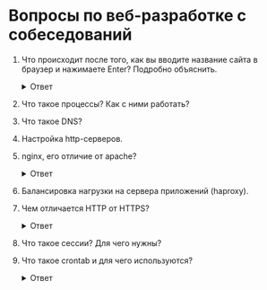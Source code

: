 # Вопросы по веб-разработке с собеседований

1. Что происходит после того, как вы вводите название сайта в браузер и нажимаете Enter? Подробно объяснить.
    <details>
      <summary>Ответ</summary>
      Когда вы вводите URL-адрес в своем браузере, на самом деле отправляете запрос на получение веб-страницы.
      Этот запрос передается серверу. А задача сервера — получить соответствующую страницу и вернуть браузеру ответ с
      этой страницей.
      
      * Пользователь вводит в браузере URL-адрес. В URL включается адрес сервера и имя файла, который хочет получить 
      пользователь.
      
      * Браузер отправляет запрос серверу.
      
      * Сервер ищет файл, запрашиваемый пользователем.
      
      * Сервер читает данные из файла.
      
      * Сервер возвращает прочитанные данные браузеру.
      
      * Браузер выводит ответ.
      
      Во взаимодействиях браузеров и серверов используется протокол HTTP (сокращение от «HyperText Transfer Protocol»).
      Протокол HTTP определяет несколько методов (которые не являются методами Ruby — просто одинаковые названия),
      которые могут использоваться запросом. Наиболее распространенные методы HTTP:
      
      * GET: используется тогда, когда браузер хочет что-то получить от сервера, — обычно из-за того,
       что вы ввели URL или щелкнули на ссылке. Это может быть страница HTML, изображение или другой ресурс.
      
      * POST: используется тогда, когда браузер хочет добавить данные на сервер, — обычно при отправке пользователем 
      формы с новыми данными.
      
      * PUT: браузер хочет изменить существующие данные на сервере — обычно при отправке пользователем формы с 
      измененными данными.
      
      * DELETE: браузер хочет удалить данные с сервера.
      
      Также существуют такие методы, как:
      
      * HEAD, OPTIONS, PATCH, TRACE, CONNECT.
    </details>
1. Что такое процессы? Как с ними работать?
1. Что такое DNS?
1. Настройка http-серверов.
1. nginx, его отличие от apache?

    <details>
      <summary>Ответ</summary>
      Два самых широко распространенных веб-сервера. Если рассматривать жизненные примеры, то основные различия между Apache и Nginx в том как они обрабатывают запросы к статическому и динамическому контенту.
    </details>

1. Балансировка нагрузки на сервера приложений (haproxy).
1. Чем отличается HTTP от HTTPS?

    <details>
      <summary>Ответ</summary>
      * HyperText Transfer Protocol

      * HyperText Transfer Protocol Secure — расширение протокола HTTP для поддержки шифрования в целях повышения безопасности.
    </details>

1. Что такое сессии? Для чего нужны?
1. Что такое crontab и для чего используются?
    <details>
      <summary>Ответ</summary>
      cron – программа-демон, предназначенная для выполнения заданий в определенное время,
      или через определенные промежутки времени. Для редактирования заданий используется утилита <b>crontab</b>.
      
      __Crontab__ — это команда, используемая для установки, удаления или вывода файла конфигурации cron,
      используемого для управления демоном cron. Каждый пользователь может иметь свой собственный файл задач crontab,
      и хотя эти файлы хранятся в /var/spool/cron/crontabs, они не предназначены для прямого редактирования.
      Вам нужно использовать команду crontab для редактирования или настройки ваших собственных заданий cron.
      
      ##### Типы файлов конфигурации cron
      Существуют различные типы файлов конфигурации:
      
      * __Системный crontab__: Обычно используется системными службами и критическими заданиями, требующими привилегий 
      root доступа. Шестое поле (см. ниже описание поля) — это имя пользователя которое по умолчанию присвоено команде.
      Это дает системе возможность запускать команды от разных пользователей.
      
      * __Пользовательский crontab__: Пользователь может установить свои собственные задания cron, используя команду 
      crontab. Шестое поле — это команда для запуска, и все команды будут выполняться от пользователя,
      который задал их в своем собственном crontab.
    </details>

